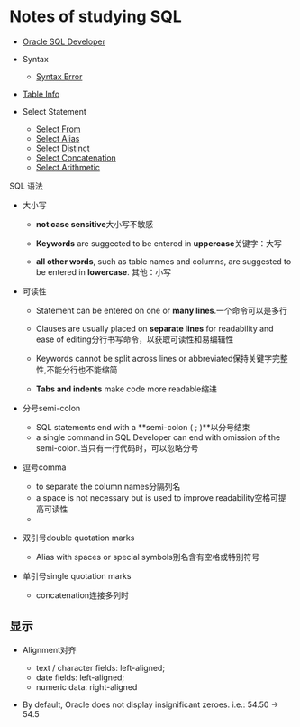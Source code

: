 
# Notes of studying SQL

- [Oracle SQL Developer](/SQL_Developer/Oracle_SQL_Developer.md)

- Syntax
    - [Syntax Error](/syntax/syntax_error.md)

- [Table Info](/Table_Info/table_ino.md)

- Select Statement
    - [Select From](/Select_Statement/select_from.md)
    - [Select Alias](/Select_Statement/select_alias.md)
    - [Select Distinct](/Select_Statement/select_distinct.md)
    - [Select Concatenation](/Select_Statement/select_concatenation.md)
    - [Select Arithmetic](/Select_Statement/select_arithmetic.md)

SQL 语法
- 大小写
    - **not case sensitive**大小写不敏感
    
    - **Keywords** are suggected to be entered in **uppercase**关键字：大写
    
    - **all other words**, such as table names and columns, are suggested to be entered in **lowercase**. 其他：小写

- 可读性
    - Statement can be entered on one or **many lines**.一个命令可以是多行
    
    - Clauses are usually placed on **separate lines** for readability and ease of editing分行书写命令，以获取可读性和易编辑性
    
    - Keywords cannot be split across lines or abbreviated保持关键字完整性,不能分行也不能缩简

    - **Tabs and indents** make code more readable缩进

- 分号semi-colon
    - SQL statements end with a **semi-colon ( ; )**以分号结束
    - a single command in SQL Developer can end with omission of the semi-colon.当只有一行代码时，可以忽略分号

- 逗号comma
    - to separate the column names分隔列名
    - a space is not necessary but is used to improve readability空格可提高可读性
    - 

- 双引号double quotation marks

    - Alias with spaces or special symbols别名含有空格或特别符号 

-  单引号single quotation marks

    - concatenation连接多列时



## 显示

- Alignment对齐
    - text / character fields: left-aligned;
    - date fields: left-aligned;
    - numeric data: right-aligned

- By default, Oracle does not display insignificant zeroes. i.e.: 54.50 -> 54.5



